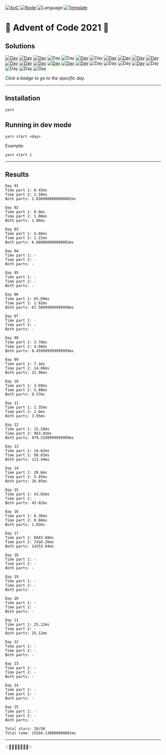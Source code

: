 <!-- Entries between SOLUTIONS and RESULTS tags are auto-generated -->

[![AoC](https://badgen.net/badge/AoC/2021/blue)](https://adventofcode.com/2021)
[![Node](https://badgen.net/badge/Node/v16.0.0+/blue)](https://nodejs.org/en/download/)
![Language](https://badgen.net/badge/Language/TypeScript/blue)
[![Template](https://badgen.net/badge/Template/aocrunner/blue)](https://github.com/caderek/aocrunner)

# 🎄 Advent of Code 2021 🎄

## Solutions

<!--SOLUTIONS-->

[![Day](https://badgen.net/badge/01/%E2%98%85%E2%98%85/green)](src/day01)
[![Day](https://badgen.net/badge/02/%E2%98%85%E2%98%85/green)](src/day02)
[![Day](https://badgen.net/badge/03/%E2%98%85%E2%98%85/green)](src/day03)
![Day](https://badgen.net/badge/04/%E2%98%86%E2%98%86/gray)
![Day](https://badgen.net/badge/05/%E2%98%86%E2%98%86/gray)
[![Day](https://badgen.net/badge/06/%E2%98%85%E2%98%85/green)](src/day06)
![Day](https://badgen.net/badge/07/%E2%98%86%E2%98%86/gray)
[![Day](https://badgen.net/badge/08/%E2%98%85%E2%98%85/green)](src/day08)
[![Day](https://badgen.net/badge/09/%E2%98%85%E2%98%85/green)](src/day09)
[![Day](https://badgen.net/badge/10/%E2%98%85%E2%98%85/green)](src/day10)
[![Day](https://badgen.net/badge/11/%E2%98%85%E2%98%85/green)](src/day11)
[![Day](https://badgen.net/badge/12/%E2%98%85%E2%98%85/green)](src/day12)
[![Day](https://badgen.net/badge/13/%E2%98%85%E2%98%85/green)](src/day13)
[![Day](https://badgen.net/badge/14/%E2%98%85%E2%98%85/green)](src/day14)
[![Day](https://badgen.net/badge/15/%E2%98%85%E2%98%86/yellow)](src/day15)
[![Day](https://badgen.net/badge/16/%E2%98%85%E2%98%85/green)](src/day16)
[![Day](https://badgen.net/badge/17/%E2%98%85%E2%98%85/green)](src/day17)
![Day](https://badgen.net/badge/18/%E2%98%86%E2%98%86/gray)
![Day](https://badgen.net/badge/19/%E2%98%86%E2%98%86/gray)
![Day](https://badgen.net/badge/20/%E2%98%86%E2%98%86/gray)
[![Day](https://badgen.net/badge/21/%E2%98%85%E2%98%86/yellow)](src/day21)
![Day](https://badgen.net/badge/22/%E2%98%86%E2%98%86/gray)
![Day](https://badgen.net/badge/23/%E2%98%86%E2%98%86/gray)
![Day](https://badgen.net/badge/24/%E2%98%86%E2%98%86/gray)
![Day](https://badgen.net/badge/25/%E2%98%86%E2%98%86/gray)

<!--/SOLUTIONS-->

_Click a badge to go to the specific day._

---

## Installation

```
yarn
```

## Running in dev mode

```
yarn start <day>
```

Example:

```
yarn start 1
```

---

## Results

<!--RESULTS-->

```
Day 01
Time part 1: 0.45ms
Time part 2: 1.58ms
Both parts: 2.0300000000000002ms
```

```
Day 02
Time part 1: 0.9ms
Time part 2: 1.06ms
Both parts: 1.96ms
```

```
Day 03
Time part 1: 4.66ms
Time part 2: 2.22ms
Both parts: 6.880000000000001ms
```

```
Day 04
Time part 1: -
Time part 2: -
Both parts: -
```

```
Day 05
Time part 1: -
Time part 2: -
Both parts: -
```

```
Day 06
Time part 1: 65.69ms
Time part 2: 1.82ms
Both parts: 67.50999999999999ms
```

```
Day 07
Time part 1: -
Time part 2: -
Both parts: -
```

```
Day 08
Time part 1: 3.78ms
Time part 2: 4.68ms
Both parts: 8.459999999999999ms
```

```
Day 09
Time part 1: 7.1ms
Time part 2: 14.86ms
Both parts: 21.96ms
```

```
Day 10
Time part 1: 3.69ms
Time part 2: 5.88ms
Both parts: 9.57ms
```

```
Day 11
Time part 1: 1.35ms
Time part 2: 2.6ms
Both parts: 3.95ms
```

```
Day 12
Time part 1: 15.29ms
Time part 2: 963.93ms
Both parts: 979.2199999999999ms
```

```
Day 13
Time part 1: 24.62ms
Time part 2: 88.82ms
Both parts: 113.44ms
```

```
Day 14
Time part 1: 20.6ms
Time part 2: 5.45ms
Both parts: 26.05ms
```

```
Day 15
Time part 1: 43.02ms
Time part 2: -
Both parts: 43.02ms
```

```
Day 16
Time part 1: 0.36ms
Time part 2: 0.66ms
Both parts: 1.02ms
```

```
Day 17
Time part 1: 6843.68ms
Time part 2: 7410.26ms
Both parts: 14253.94ms
```

```
Day 18
Time part 1: -
Time part 2: -
Both parts: -
```

```
Day 19
Time part 1: -
Time part 2: -
Both parts: -
```

```
Day 20
Time part 1: -
Time part 2: -
Both parts: -
```

```
Day 21
Time part 1: 25.12ms
Time part 2: -
Both parts: 25.12ms
```

```
Day 22
Time part 1: -
Time part 2: -
Both parts: -
```

```
Day 23
Time part 1: -
Time part 2: -
Both parts: -
```

```
Day 24
Time part 1: -
Time part 2: -
Both parts: -
```

```
Day 25
Time part 1: -
Time part 2: -
Both parts: -
```

```
Total stars: 28/50
Total time: 15564.130000000001ms
```

<!--/RESULTS-->

---

✨🎄🎁🎄🎅🎄🎁🎄✨
